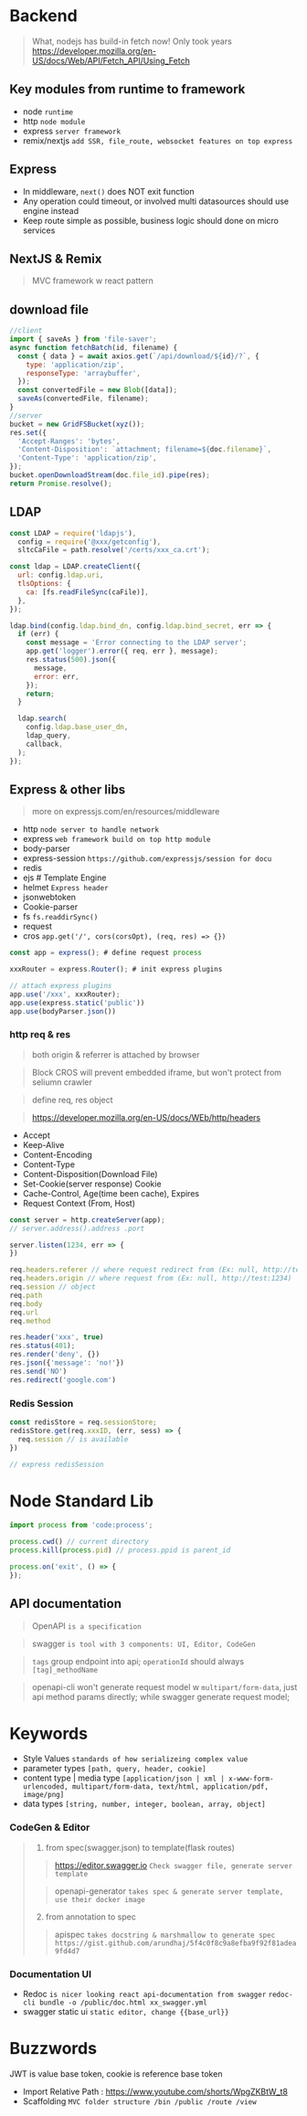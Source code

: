# Backend
> What, nodejs has build-in fetch now! Only took years https://developer.mozilla.org/en-US/docs/Web/API/Fetch_API/Using_Fetch

## Key modules from runtime to framework
- node `runtime`
- http `node module`
- express `server framework`
- remix/nextjs `add SSR, file_route, websocket features on top express`


## Express
- In middleware, `next()` does NOT exit function
- Any operation could timeout, or involved multi datasources should use engine instead
- Keep route simple as possible, business logic should done on micro services

## NextJS & Remix
> MVC framework w react pattern


## download file
```js
//client
import { saveAs } from 'file-saver';
async function fetchBatch(id, filename) {
  const { data } = await axios.get(`/api/download/${id}/?`, {
    type: 'application/zip',
    responseType: 'arraybuffer',
  });
  const convertedFile = new Blob([data]);
  saveAs(convertedFile, filename);
}
//server
bucket = new GridFSBucket(xyz());
res.set({
  'Accept-Ranges': 'bytes',
  'Content-Disposition': `attachment; filename=${doc.filename}`,
  'Content-Type': 'application/zip',
});
bucket.openDownloadStream(doc.file_id).pipe(res);
return Promise.resolve();
```

## LDAP
```js
const LDAP = require('ldapjs'),
  config = require('@xxx/getconfig'),
  sltcCaFile = path.resolve('/certs/xxx_ca.crt');

const ldap = LDAP.createClient({
  url: config.ldap.uri,
  tlsOptions: {
    ca: [fs.readFileSync(caFile)],
  },
});

ldap.bind(config.ldap.bind_dn, config.ldap.bind_secret, err => {
  if (err) {
    const message = 'Error connecting to the LDAP server';
    app.get('logger').error({ req, err }, message);
    res.status(500).json({
      message,
      error: err,
    });
    return;
  }

  ldap.search(
    config.ldap.base_user_dn,
    ldap_query,
    callback,
  );
});
```

## Express & other libs
> more on expressjs.com/en/resources/middleware

- http `node server to handle network`
- express `web framework build on top http module`
- body-parser
- express-session `https://github.com/expressjs/session for docu`
- redis
- ejs # Template Engine
- helmet `Express header`
- jsonwebtoken
- Cookie-parser
- fs `fs.readdirSync()`
- request
- cros `app.get('/', cors(corsOpt), (req, res) => {})`
```js
const app = express(); # define request process

xxxRouter = express.Router(); # init express plugins

// attach express plugins
app.use('/xxx', xxxRouter);
app.use(express.static('public'))
app.use(bodyParser.json())

```

### http req & res
> both origin & referrer is attached by browser

> Block CROS will prevent embedded iframe, but won't protect from seliumn crawler

> define req, res object

> https://developer.mozilla.org/en-US/docs/WEb/http/headers

- Accept
- Keep-Alive
- Content-Encoding
- Content-Type
- Content-Disposition(Download File)
- Set-Cookie(server response) Cookie
- Cache-Control, Age(time been cache), Expires
- Request Context (From, Host)
```js
const server = http.createServer(app);
// server.address().address .port

server.listen(1234, err => {
})

req.headers.referer // where request redirect from (Ex: null, http://test:1234/sales/discount)
req.headers.origin // where request from (Ex: null, http://test:1234)
req.session // object
req.path
req.body
req.url
req.method

res.header('xxx', true)
res.status(401);
res.render('deny', {})
res.json({'message': 'no!'})
res.send('NO')
res.redirect('google.com')
```

### Redis Session
```js
const redisStore = req.sessionStore;
redisStore.get(req.xxxID, (err, sess) => {
  req.session // is available
})

// express redisSession
```
# Node Standard Lib
```js
import process from 'code:process';

process.cwd() // current directory
process.kill(process.pid) // process.ppid is parent_id

process.on('exit', () => {
});
```

## API documentation
> OpenAPI `is a specification`

> swagger `is tool with 3 components: UI, Editor, CodeGen`

> `tags` group endpoint into api;
> `operationId` should always `[tag]_methodName`

> openapi-cli won't generate request model w `multipart/form-data`, just api method params directly;
> while swagger generate request model;

# Keywords
- Style Values `standards of how serializeing complex value`
- parameter types `[path, query, header, cookie]`
- content type | media type `[application/json | xml | x-www-form-urlencoded, multipart/form-data, text/html, application/pdf, image/png]`
- data types `[string, number, integer, boolean, array, object]`
### CodeGen & Editor
> 1. from spec(swagger.json) to template(flask routes)
>> https://editor.swagger.io `Check swagger file, generate server template`
>
>> openapi-generator `takes spec & generate server template, use their docker image`
> 2. from annotation to spec
>> apispec `takes docstring & marshmallow to generate spec https://gist.github.com/arundhaj/5f4c0f8c9a8efba9f92f81adea9fd4d7`

### Documentation UI
- Redoc `is nicer looking react api-documentation from swagger` `redoc-cli bundle -o /public/doc.html xx_swagger.yml`
- swagger static ui `static editor, change {{base_url}}`


# Buzzwords
JWT is value base token, cookie is reference base token

- Import Relative Path : <https://www.youtube.com/shorts/WpgZKBtW_t8>
- Scaffolding `MVC folder structure /bin /public /route /view`

